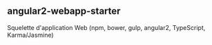 ## angular2-webapp-starter

Squelette d'application Web (npm, bower, gulp, angular2, TypeScript, Karma/Jasmine)

